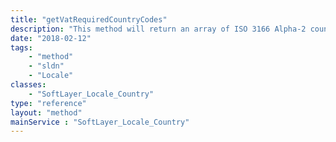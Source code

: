 ```yaml
---
title: "getVatRequiredCountryCodes"
description: "This method will return an array of ISO 3166 Alpha-2 country codes that use a Value-Added Tax (VAT) ID. Note the difference between [SoftLayer_Locale_Country::getVatCountries](/reference/services/SoftLayer_Locale_Country/getVatCountries) - this method will provide country codes where a VAT ID is required for onboarding to IBM Cloud. "
date: "2018-02-12"
tags:
    - "method"
    - "sldn"
    - "Locale"
classes:
    - "SoftLayer_Locale_Country"
type: "reference"
layout: "method"
mainService : "SoftLayer_Locale_Country"
---
```

